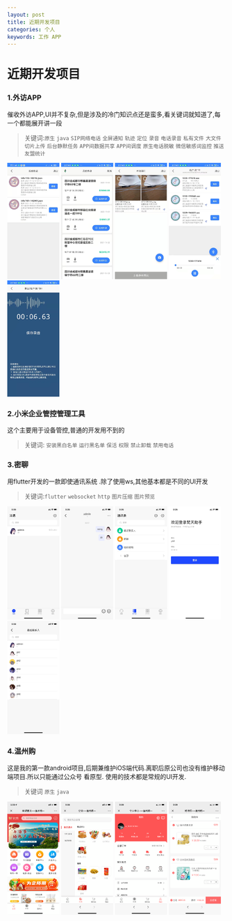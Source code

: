 ```yaml
---
layout: post
title: 近期开发项目
categories: 个人
keywords: 工作 APP
---
```


# 近期开发项目


### 1.外访APP
催收外访APP,UI并不复杂,但是涉及的冷门知识点还是蛮多,看关键词就知道了,每一个都能展开讲一段
>关键词:`原生` `java` `SIP网络电话` `全屏通知` `轨迹` `定位` `录音` `电话录音`  `私有文件`
`大文件切片上传` `后台静默任务` `APP间数据共享` `APP间调度` `原生电话脱敏` `微信敏感词监控`
`推送` `友盟统计`

<img src="/images/app/waifang/1.jpg" alt="" width="120" />
<img src="/images/app/waifang/2.jpg" alt="" width="120" />
<img src="/images/app/waifang/3.jpg" alt="" width="120" />
<img src="/images/app/waifang/4.jpg" alt="" width="120" />
<img src="/images/app/waifang/5.jpg" alt="" width="120" />

### 2.小米企业管控管理工具
这个主要用于设备管控,普通的开发用不到的
>关键词: `安装黑白名单`  `运行黑名单` `保活`  `权限`  `禁止卸载` `禁用电话`

### 3.密聊
用flutter开发的一款即使通讯系统 .除了使用ws,其他基本都是不同的UI开发
>关键词:`flutter` `websocket` `http` `图片压缩`  `图片预览`

<img src="/images/app/miliao/1.jpg" alt="" width="120" />
<img src="/images/app/miliao/2.jpg" alt="" width="120" />
<img src="/images/app/miliao/3.jpg" alt="" width="120" />
<img src="/images/app/miliao/4.jpg" alt="" width="120" />
<img src="/images/app/miliao/5.jpg" alt="" width="120" />


### 4.温州购
这是我的第一款android项目,后期兼维护iOS端代码.离职后原公司也没有维护移动端项目.所以只能通过公众号
看原型. 使用的技术都是常规的UI开发.
>关键词 `原生` `java`


<img src="/images/app/wzg/1.jpg" alt="" width="120" />
<img src="/images/app/wzg/2.jpg" alt="" width="120" />
<img src="/images/app/wzg/3.jpg" alt="" width="120" />
<img src="/images/app/wzg/4.jpg" alt="" width="120" />

